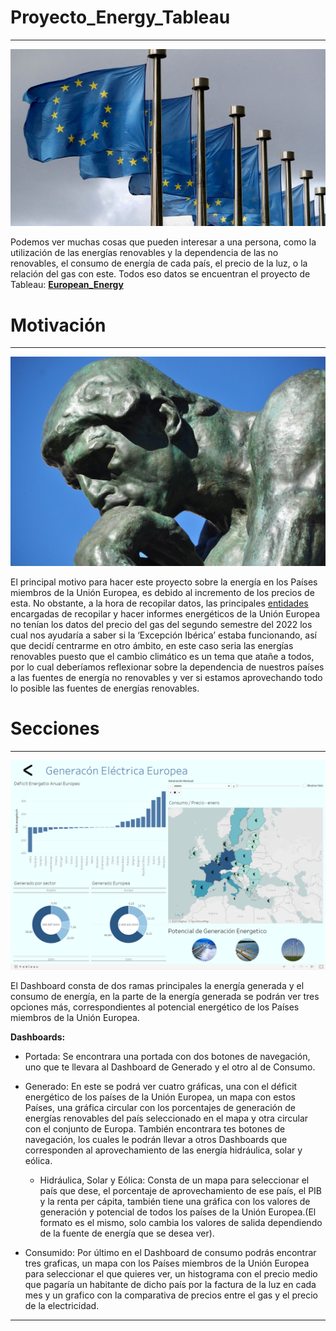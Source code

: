 # Proyecto_Energy_Tableau
---
![](Images/Union_Europea.jpg)

Podemos ver muchas cosas que pueden interesar a una persona, como la utilización de las energías renovables y la dependencia de las no renovables, el consumo de energía de cada país, el precio de la luz, o la relación del gas con este. Todos eso datos se encuentran el proyecto de Tableau: [**European_Energy**](https://public.tableau.com/views/Proyecto_T_16763093826450/Energa_Europea?:language=es-ES&:display_count=n&:origin=viz_share_link)

# Motivación
---
![](Images/Pensador.jpg)

El principal motivo para hacer este proyecto sobre la energía en los Países miembros de la Unión Europea, es debido al incremento de los precios de esta. No obstante, a la hora de recopilar datos, las principales [entidades](https://ec.europa.eu/eurostat) encargadas de recopilar y hacer informes energéticos de la Unión Europea no tenían los datos del precio del gas del segundo semestre del 2022 los cual nos ayudaría a saber si la ‘Excepción Ibérica’ estaba funcionando, así que decidí centrarme en otro ámbito, en este caso seria las energías renovables puesto que el cambio climático es un tema que atañe a todos, por lo cual deberíamos reflexionar sobre la dependencia de nuestros países a las fuentes de energía no renovables y ver si estamos aprovechando todo lo posible las fuentes de energías renovables.

# Secciones
---
![](Images/Dashboard.jpg)

El Dashboard consta de dos ramas principales la energía generada y el consumo de energía, en la parte de la energía generada se podrán ver tres opciones más, correspondientes al potencial energético de los Países miembros de la Unión Europea. 

**Dashboards:**
- Portada: Se encontrara una portada con dos botones de navegación, uno que te llevara al Dashboard de Generado y el otro al de Consumo.

- Generado: En este se podrá ver cuatro gráficas, una con el déficit energético de los países de la Unión Europea, un mapa con estos Países, una gráfica circular con los porcentajes de generación de energías renovables del país seleccionado en el mapa  y otra circular con el conjunto de Europa. También encontrara tes botones de navegación, los cuales le podrán llevar a otros Dashboards que corresponden al aprovechamiento de las energía hidráulica, solar y eólica.

	- Hidráulica, Solar y Eólica:
	Consta de un mapa para seleccionar el país que dese, el porcentaje de aprovechamiento de ese país, el PIB y la renta per cápita, también tiene una gráfica con los valores  de generación y potencial de todos los países de la Unión Europea.(El formato es el mismo, solo cambia los valores de salida dependiendo de la fuente de energía que se desea ver).

- Consumido: Por último en el Dashboard de consumo podrás encontrar tres graficas, un mapa con los Países miembros de la Unión Europea para seleccionar el que quieres ver, un histograma con el precio medio que pagaría un habitante de dicho país por la factura de la luz en cada mes y un grafico con la comparativa de precios entre el gas y el precio de la electricidad.

---


